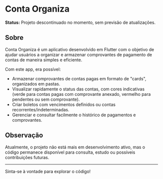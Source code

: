 # Conta Organiza

**Status:** Projeto descontinuado no momento, sem previsão de atualizações.

## Sobre

Conta Organiza é um aplicativo desenvolvido em Flutter com o objetivo de ajudar usuários a organizar e armazenar comprovantes de pagamento de contas de maneira simples e eficiente.

Com este app, era possível:

- Armazenar comprovantes de contas pagas em formato de "cards", organizados em pastas.
- Visualizar rapidamente o status das contas, com cores indicativas (verde para contas pagas com comprovante anexado, vermelho para pendentes ou sem comprovante).
- Criar boletos com vencimentos definidos ou contas recorrentes/indeterminadas.
- Gerenciar e consultar facilmente o histórico de pagamentos e comprovantes.

## Observação

Atualmente, o projeto não está mais em desenvolvimento ativo, mas o código permanece disponível para consulta, estudo ou possíveis contribuições futuras.

---

Sinta-se à vontade para explorar o código!
